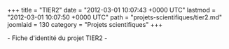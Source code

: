 +++
title = "TIER2"
date = "2012-03-01 10:07:43 +0000 UTC"
lastmod = "2012-03-01 10:07:50 +0000 UTC"
path = "projets-scientifiques/tier2.md"
joomlaid = 130
category = "Projets scientifiques"
+++
<p>- Fiche d'identité du projet TIER2 -</p>